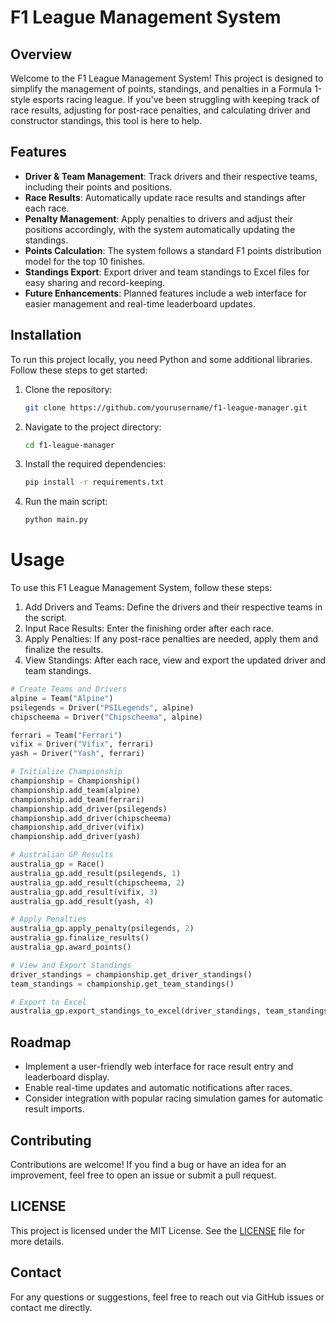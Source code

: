 # F1 League Management System

## Overview
Welcome to the F1 League Management System! This project is designed to simplify the management of points, standings, and penalties in a Formula 1-style esports racing league. If you've been struggling with keeping track of race results, adjusting for post-race penalties, and calculating driver and constructor standings, this tool is here to help.

## Features
- **Driver & Team Management**: Track drivers and their respective teams, including their points and positions.
- **Race Results**: Automatically update race results and standings after each race.
- **Penalty Management**: Apply penalties to drivers and adjust their positions accordingly, with the system automatically updating the standings.
- **Points Calculation**: The system follows a standard F1 points distribution model for the top 10 finishes.
- **Standings Export**: Export driver and team standings to Excel files for easy sharing and record-keeping.
- **Future Enhancements**: Planned features include a web interface for easier management and real-time leaderboard updates.

## Installation
To run this project locally, you need Python and some additional libraries. Follow these steps to get started:
1. Clone the repository:
    ```bash
    git clone https://github.com/yourusername/f1-league-manager.git
    ```
2. Navigate to the project directory:
    ```bash
    cd f1-league-manager
    ```
3. Install the required dependencies:
    ```bash
    pip install -r requirements.txt
    ```
4. Run the main script:
    ```bash
    python main.py
    ```


# Usage
To use this F1 League Management System, follow these steps:
1. Add Drivers and Teams: Define the drivers and their respective teams in the script.
2. Input Race Results: Enter the finishing order after each race.
3. Apply Penalties: If any post-race penalties are needed, apply them and finalize the results.
4. View Standings: After each race, view and export the updated driver and team standings.

```python
# Create Teams and Drivers
alpine = Team("Alpine")
psilegends = Driver("PSILegends", alpine)
chipscheema = Driver("Chipscheema", alpine)

ferrari = Team("Ferrari")
vifix = Driver("Vifix", ferrari)
yash = Driver("Yash", ferrari)

# Initialize Championship
championship = Championship()
championship.add_team(alpine)
championship.add_team(ferrari)
championship.add_driver(psilegends)
championship.add_driver(chipscheema)
championship.add_driver(vifix)
championship.add_driver(yash)

# Australian GP Results
australia_gp = Race()
australia_gp.add_result(psilegends, 1)
australia_gp.add_result(chipscheema, 2)
australia_gp.add_result(vifix, 3)
australia_gp.add_result(yash, 4)

# Apply Penalties
australia_gp.apply_penalty(psilegends, 2)
australia_gp.finalize_results()
australia_gp.award_points()

# View and Export Standings
driver_standings = championship.get_driver_standings()
team_standings = championship.get_team_standings()

# Export to Excel
australia_gp.export_standings_to_excel(driver_standings, team_standings)
```

## Roadmap
- Implement a user-friendly web interface for race result entry and leaderboard display.
- Enable real-time updates and automatic notifications after races.
- Consider integration with popular racing simulation games for automatic result imports.

## Contributing
Contributions are welcome! If you find a bug or have an idea for an improvement, feel free to open an issue or submit a pull request.

## LICENSE
This project is licensed under the MIT License. See the [LICENSE](LICENSE) file for more details.

## Contact
For any questions or suggestions, feel free to reach out via GitHub issues or contact me directly.
